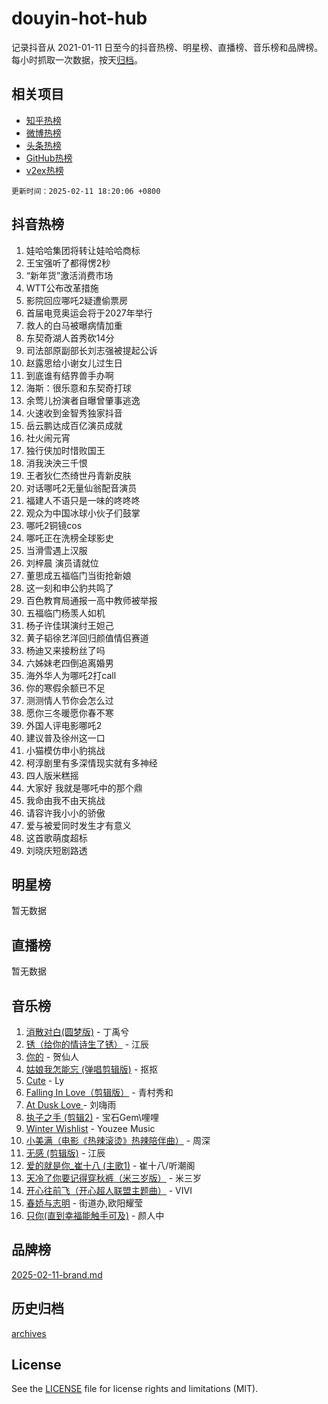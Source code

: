 # douyin-hot-hub

记录抖音从 2021-01-11 日至今的抖音热榜、明星榜、直播榜、音乐榜和品牌榜。每小时抓取一次数据，按天[归档](archives)。

## 相关项目

- [知乎热榜](https://github.com/lonnyzhang423/zhihu-hot-hub)
- [微博热榜](https://github.com/lonnyzhang423/weibo-hot-hub)
- [头条热榜](https://github.com/lonnyzhang423/toutiao-hot-hub)
- [GitHub热榜](https://github.com/lonnyzhang423/github-hot-hub)
- [v2ex热榜](https://github.com/lonnyzhang423/v2ex-hot-hub)


`更新时间：2025-02-11 18:20:06 +0800`

## 抖音热榜

1. 娃哈哈集团将转让娃哈哈商标
1. 王宝强听了都得愣2秒
1. “新年货”激活消费市场
1. WTT公布改革措施
1. 影院回应哪吒2疑遭偷票房
1. 首届电竞奥运会将于2027年举行
1. 救人的白马被曝病情加重
1. 东契奇湖人首秀砍14分
1. 司法部原副部长刘志强被提起公诉
1. 赵露思给小谢女儿过生日
1. 到底谁有结界兽手办啊
1. 海斯：很乐意和东契奇打球
1. 余莺儿扮演者自曝曾肇事逃逸
1. 火速收到金智秀独家抖音
1. 岳云鹏达成百亿演员成就
1. 社火闹元宵
1. 独行侠加时惜败国王
1. 消我泱泱三千恨
1. 王者狄仁杰绮世丹青新皮肤
1. 对话哪吒2无量仙翁配音演员
1. 福建人不语只是一味的咚咚咚
1. 观众为中国冰球小伙子们鼓掌
1. 哪吒2铜镜cos
1. 哪吒正在洗榜全球影史
1. 当滑雪遇上汉服
1. 刘梓晨 演员请就位
1. 董思成五福临门当街抢新娘
1. 这一刻和申公豹共鸣了
1. 百色教育局通报一高中教师被举报
1. 五福临门杨羡人如机
1. 杨子许佳琪演纣王妲己
1. 黄子韬徐艺洋回归颜值情侣赛道
1. 杨迪又来接粉丝了吗
1. 六姊妹老四倒追离婚男
1. 海外华人为哪吒2打call
1. 你的寒假余额已不足
1. 测测情人节你会怎么过
1. 愿你三冬暖愿你春不寒
1. 外国人评电影哪吒2
1. 建议普及徐州这一口
1. 小猫模仿申小豹挑战
1. 柯淳剧里有多深情现实就有多神经
1. 四人版米糕摇
1. 大家好 我就是哪吒中的那个鼎
1. 我命由我不由天挑战
1. 请容许我小小的骄傲
1. 爱与被爱同时发生才有意义
1. 这首歌萌度超标
1. 刘晓庆短剧路透

## 明星榜

暂无数据

## 直播榜

暂无数据

## 音乐榜

1. [消散对白(圆梦版)](https://sf5-hl-cdn-tos.douyinstatic.com/obj/tos-cn-ve-2774/og4jB5I5IizzoZVAAAzWgBMAsMDWoArfwBOiFs) - 丁禹兮
1. [锈（给你的情诗生了锈）](https://sf5-hl-cdn-tos.douyinstatic.com/obj/tos-cn-ve-2774/o8a1PBtVqIYbPEGK6e5A4egedVMdm3fCIz6bbE) - 江辰
1. [你的](https://sf5-hl-cdn-tos.douyinstatic.com/obj/tos-cn-ve-2774/oYuIeKf42jB7sEV6B2upMdpYAgfrQWj0FeRegh) - 贺仙人
1. [姑娘我怎能忘 (弹唱剪辑版)](https://sf5-hl-cdn-tos.douyinstatic.com/obj/tos-cn-ve-2774/okamwrBGEMz6illuEofAsMV4yzF5tVWbBiA5AI) - 抠抠
1. [Cute](https://sf5-hl-cdn-tos.douyinstatic.com/obj/tos-cn-ve-2774/o4IbIzHWKAAB4wsS5qMBRiiAlEBGTpQRNfFvuo) - Ly
1. [Falling In Love（剪辑版）](https://sf5-hl-cdn-tos.douyinstatic.com/obj/tos-cn-ve-2774/o8ajpA8zzgBPahbBIO8AcKGBLJezFCRd1wfP9f) - 青村秀和
1. [ At Dusk  Love ](https://sf5-hl-cdn-tos.douyinstatic.com/obj/tos-cn-ve-2774/o8CrpCf5CaYgI4ZrtQgMQAFEfuGqNnRSDQAPBc) - 刘嗨雨
1. [执子之手 (剪辑2)](https://sf5-hl-cdn-tos.douyinstatic.com/obj/tos-cn-ve-2774/oUoZLQjCc31XzqsBnBQUNgeKtYPBcgbFDwtfcu) - 宝石Gem\哩哩
1. [Winter Wishlist](https://sf5-hl-cdn-tos.douyinstatic.com/obj/tos-cn-ve-2774/oIIgUOeamCFCVAzxN6MFRLIBlLGpUqQxeeHrLE) - Youzee Music
1. [小美满（电影《热辣滚烫》热辣陪伴曲）](https://sf5-hl-cdn-tos.douyinstatic.com/obj/tos-cn-ve-2774/o0GAn2lSgfZIDUgtevCGDQYnFg4CwnrBaxbTZL) - 周深
1. [无感 (剪辑版)](https://sf5-hl-cdn-tos.douyinstatic.com/obj/tos-cn-ve-2774/o0eIsUzJBDlQaQFC5OFlgbMEZC1TFYBftOBn6p) - 江辰
1. [爱的就是你_崔十八 (主歌1)](https://sf5-hl-cdn-tos.douyinstatic.com/obj/tos-cn-ve-2774/oI5BO5DhFZ6UTcNCnZaOCBLtZ7WIMQGfgnXf5E) - 崔十八/听潮阁
1. [天冷了你要记得穿秋裤（米三岁版）](https://sf5-hl-cdn-tos.douyinstatic.com/obj/tos-cn-ve-2774/oQlIwVIDWiZ6BQilAorS7MA0AgCkQDvcZAdm1) - 米三岁
1. [开心往前飞（开心超人联盟主题曲）](https://sf5-hl-cdn-tos.douyinstatic.com/obj/tos-cn-ve-2774/9d8fb7c82cf1421fb93a9fe925275e0a) - VIVI
1. [春娇与志明](https://sf5-hl-cdn-tos.douyinstatic.com/obj/tos-cn-ve-2774/e530d8fceb7044b39707d7f9ff54add1) - 街道办,欧阳耀莹
1. [只你(直到幸福能触手可及)](https://sf5-hl-cdn-tos.douyinstatic.com/obj/tos-cn-ve-2774/o0lBkRDzFTeaVSUz3ZZSCBVtZ5DIMQGfgmEAuE) - 颜人中

## 品牌榜

[2025-02-11-brand.md](archives/2025-02-11-brand.md)

## 历史归档

[archives](archives)

## License

See the [LICENSE](LICENSE) file for license rights and limitations (MIT).
